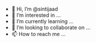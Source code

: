 - 👋 Hi, I’m @sintijaad
- 👀 I’m interested in ...
- 🌱 I’m currently learning ...
- 💞️ I’m looking to collaborate on ...
- 📫 How to reach me ...

<!---
sintijaad/sintijaad is a ✨ special ✨ repository because its `README.md` (this file) appears on your GitHub profile.
You can click the Preview link to take a look at your changes.
--->
